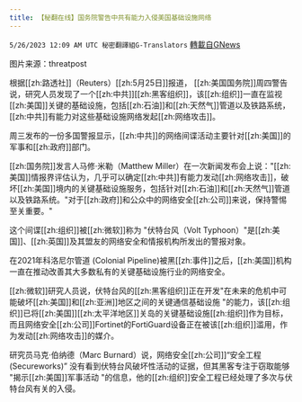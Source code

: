 ```yaml
---
title: 【秘翻在线】国务院警告中共有能力入侵美国基础设施网络
---
```

`5/26/2023 12:09 AM UTC 秘密翻譯組G-Translators` [轉載自GNews](https://gnews.org/articles/1331796)

图片来源：threatpost

根据[[zh:路透社]]（Reuters）[[zh:5月25日]]报道， [[zh:美国国务院]]周四警告说，研究人员发现了一个[[zh:中共]][[zh:黑客组织]]，该[[zh:组织]]一直在监视[[zh:美国]]关键的基础设施，包括[[zh:石油]]和[[zh:天然气]]管道以及铁路系统，[[zh:中共]]有能力对这些基础设施网络发起[[zh:网络攻击]]。

周三发布的一份多国警报显示，[[zh:中共]]的网络间谍活动主要针对[[zh:美国]]的军事和[[zh:政府]]部门。

[[zh:国务院]]发言人马修·米勒（Matthew Miller）在一次新闻发布会上说："[[zh:美国]]情报界评估认为，几乎可以确定[[zh:中共]]有能力发动[[zh:网络攻击]]，破坏[[zh:美国]]境内的关键基础设施服务，包括针对[[zh:石油]]和[[zh:天然气]]管道以及铁路系统。"对于[[zh:政府]]和公众中的网络安全[[zh:公司]]来说，保持警惕至关重要。"

这个间谍[[zh:组织]]被[[zh:微软]]称为 "伏特台风（Volt Typhoon）"是[[zh:美国]]、[[zh:英国]]及其盟友的网络安全和情报机构所发出的警报对象。

在2021年科洛尼尔管道 (Colonial Pipeline)被黑[[zh:事件]]之后，[[zh:美国]]机构一直在推动改善其大多数私有的关键基础设施行业的网络安全。

[[zh:微软]]研究人员说，伏特台风的[[zh:黑客组织]]正在开发"在未来的危机中可能破坏[[zh:美国]]和[[zh:亚洲]]地区之间的关键通信基础设施 "的能力，该[[zh:组织]]已将[[zh:美国]][[zh:太平洋地区]]关岛的关键基础设施[[zh:组织]]作为目标，而且网络安全[[zh:公司]]Fortinet的FortiGuard设备正在被该[[zh:组织]]滥用，作为发动[[zh:网络攻击]]的媒介。

研究员马克·伯纳德（Marc Burnard）说，网络安全[[zh:公司]]“安全工程 (Secureworks)” 没有看到伏特台风破坏性活动的证据，但其黑客专注于窃取能够 "揭示[[zh:美国]]军事活动 "的信息，他的[[zh:组织]]安全工程已经处理了多次与伏特台风有关的入侵。
